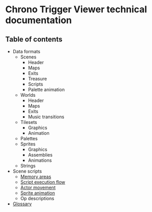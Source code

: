 # Chrono Trigger Viewer technical documentation

## Table of contents

- Data formats
  - Scenes
    - Header
    - Maps
    - Exits
    - Treasure
    - Scripts
    - Palette animation
  - Worlds
    - Header
    - Maps
    - Exits
    - Music transitions
  - Tilesets
    - Graphics
    - Animation
  - Palettes
  - Sprites
    - Graphics
    - Assemblies
    - Animations
  - Strings
- Scene scripts
  - [Memory areas](scene_scripts/memory_areas.md)
  - [Script execution flow](scene_scripts/execution_flow.md)
  - [Actor movement](scene_scripts/actor_movement.md)
  - [Sprite animation](scene_scripts/sprite_animation.md)
  - Op descriptions
- [Glossary](glossary.md)
